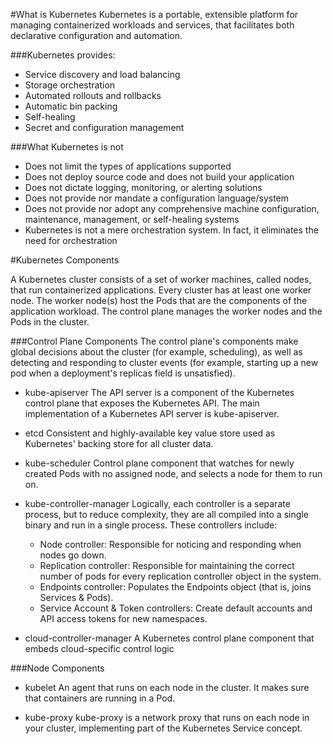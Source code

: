 #What is Kubernetes
Kubernetes is a portable, extensible platform for managing containerized workloads and services,
that facilitates both declarative configuration and automation.

###Kubernetes provides:
- Service discovery and load balancing
- Storage orchestration
- Automated rollouts and rollbacks
- Automatic bin packing
- Self-healing
- Secret and configuration management

###What Kubernetes is not
- Does not limit the types of applications supported
- Does not deploy source code and does not build your application
- Does not dictate logging, monitoring, or alerting solutions
- Does not provide nor mandate a configuration language/system
- Does not provide nor adopt any comprehensive machine configuration, maintenance, management, or self-healing systems
- Kubernetes is not a mere orchestration system. In fact, it eliminates the need for orchestration

#Kubernetes Components

A Kubernetes cluster consists of a set of worker machines, called nodes, that run containerized applications.
Every cluster has at least one worker node. The worker node(s) host the Pods that are the components of the application workload.
The control plane manages the worker nodes and the Pods in the cluster.

###Control Plane Components
The control plane's components make global decisions about the cluster (for example, scheduling),
as well as detecting and responding to cluster events
(for example, starting up a new pod when a deployment's replicas field is unsatisfied).

- kube-apiserver
    The API server is a component of the Kubernetes control plane that exposes the Kubernetes API.
    The main implementation of a Kubernetes API server is kube-apiserver.

- etcd
    Consistent and highly-available key value store used as Kubernetes' backing store for all cluster data.

- kube-scheduler
    Control plane component that watches for newly created Pods with no assigned node, and selects a node for them to run on.

- kube-controller-manager
    Logically, each controller is a separate process, but to reduce complexity,
    they are all compiled into a single binary and run in a single process.
    These controllers include:

    - Node controller: Responsible for noticing and responding when nodes go down.
    - Replication controller: Responsible for maintaining the correct number of pods for every replication controller object in the system.
    - Endpoints controller: Populates the Endpoints object (that is, joins Services & Pods).
    - Service Account & Token controllers: Create default accounts and API access tokens for new namespaces.

- cloud-controller-manager
    A Kubernetes control plane component that embeds cloud-specific control logic

###Node Components

- kubelet
    An agent that runs on each node in the cluster. It makes sure that containers are running in a Pod.

- kube-proxy
    kube-proxy is a network proxy that runs on each node in your cluster, implementing part of the Kubernetes Service concept.